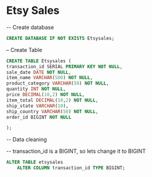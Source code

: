 # Etsy Sales

-- Create database
````sql
CREATE DATABASE IF NOT EXISTS Etsysales;

````

– Create Table
````sql
CREATE TABLE Etsysales (
transaction_id SERIAL PRIMARY KEY NOT NULL,
sale_date DATE NOT NULL,
item_name VARCHAR(500) NOT NULL,
product_category VARCHAR(50) NOT NULL,
quantity INT NOT NULL,
price DECIMAL(10,2) NOT NULL,
item_total DECIMAL(10,2) NOT NULL,
ship_state VARCHAR(10),
ship_country VARCHAR(50) NOT NULL,
order_id BIGINT NOT NULL

);

````
-- Data cleaning

-- transaction_id is a BIGINT, so lets change it to BIGINT
````sql
ALTER TABLE etsysales
    ALTER COLUMN transaction_id TYPE BIGINT;
````





